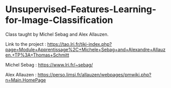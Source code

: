 # Unsupervised-Features-Learning-for-Image-Classification

Class taught by Michel Sebag and Alex Allauzen.

Link to the project : https://tao.lri.fr/tiki-index.php?page=Module+Apprentissage%2C+Michele+Sebag+and+Alexandre+Allauzen.+TP%3A+Thomas+Schmitt

Michel Sebag :  https://www.lri.fr/~sebag/

Alex Allauzen :  https://perso.limsi.fr/allauzen/webpages/pmwiki.php?n=Main.HomePage
